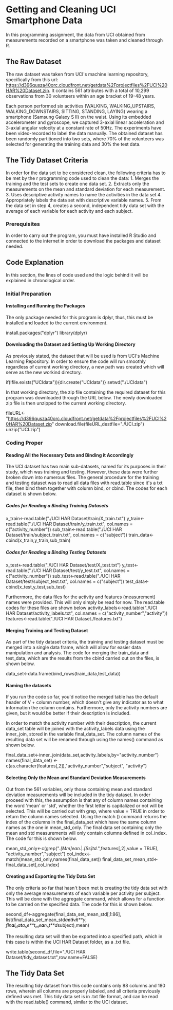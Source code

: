 Getting and Cleaning UCI Smartphone Data
========================================

In this programming assignment, the data from UCI obtained from measurements recorded on a smartphone was taken and cleaned through R.

The Raw Dataset
---------------

The raw dataset was taken from UCI's machine learning repository, specifically from this url: <https://d396qusza40orc.cloudfront.net/getdata%2Fprojectfiles%2FUCI%20HAR%20Dataset.zip>. It contains 561 attributes with a total of 10,299 observations from 30 volunteers within an age bracket of 19-48 years.

Each person performed six activities (WALKING, WALKING\_UPSTAIRS, WALKING\_DOWNSTAIRS, SITTING, STANDING, LAYING) wearing a smartphone (Samsung Galaxy S II) on the waist. Using its embedded accelerometer and gyroscope, we captured 3-axial linear acceleration and 3-axial angular velocity at a constant rate of 50Hz. The experiments have been video-recorded to label the data manually. The obtained dataset has been randomly partitioned into two sets, where 70% of the volunteers was selected for generating the training data and 30% the test data.

The Tidy Dataset Criteria
-------------------------

In order for the data set to be considered clean, the following criteria has to be met by the r programming code used to clean the data: 1. Merges the training and the test sets to create one data set. 2. Extracts only the measurements on the mean and standard deviation for each measurement. 3. Uses descriptive activity names to name the activities in the data set 4. Appropriately labels the data set with descriptive variable names. 5. From the data set in step 4, creates a second, independent tidy data set with the average of each variable for each activity and each subject.

### Prerequisites

In order to carry out the program, you must have installed R Studio and connected to the internet in order to download the packages and dataset needed.

Code Explanation
----------------

In this section, the lines of code used and the logic behind it will be explained in chronological order.

### Initial Preparation

#### Installing and Running the Packages

The only package needed for this program is dplyr, thus, this must be installed and loaded to the current environment.

install.packages("dplyr") library(dplyr)

#### Downloading the Dataset and Setting Up Working Directory

As previously stated, the dataset that will be used is from UCI's Machine Learning Repository. In order to ensure the code will run smoothly regardless of current working directory, a new path was created which will serve as the new workind directory.

if(!file.exists("UCIdata")){dir.create("UCIdata")} setwd("./UCIdata")

In that working directory, the zip file containing the required dataset for this program was downloaded through the URL below. The newly downloaded zip file is then unzipped to the current working directory.

fileURL&lt;-"<https://d396qusza40orc.cloudfront.net/getdata%2Fprojectfiles%2FUCI%20HAR%20Dataset.zip>" download.file(fileURL,destfile="./UCI.zip") unzip("UCI.zip")

### Coding Proper

#### Reading All the Necessary Data and Binding it Accordingly

The UCI dataset has two main sub-datasets, named for its purposes in their study, which was training and testing. However, these data were further broken down into numerous files. The general procedure for the training and testing dataset was to read all data files with read.table since it's a txt file, then bind them together with column bind, or cbind. The codes for each dataset is shown below.

##### Codes for Reading a Binding Training Datasets

x\_train&lt;-read.table("./UCI HAR Dataset/train/X\_train.txt") y\_train&lt;-read.table("./UCI HAR Dataset/train/y\_train.txt", col.names = c("activity\_number")) sub\_train&lt;-read.table("./UCI HAR Dataset/train/subject\_train.txt", col.names = c("subject")) train\_data&lt;-cbind(x\_train,y\_train,sub\_train)

##### Codes for Reading a Binding Testing Datasets

x\_test&lt;-read.table("./UCI HAR Dataset/test/X\_test.txt") y\_test&lt;-read.table("./UCI HAR Dataset/test/y\_test.txt", col.names = c("activity\_number")) sub\_test&lt;-read.table("./UCI HAR Dataset/test/subject\_test.txt", col.names = c("subject")) test\_data&lt;-cbind(x\_test,y\_test,sub\_test)

Furthermore, the data files for the activity and features (measurement) names were provided. This will only simply be read for now. The read.table codes for these files are shown below activity\_labels&lt;-read.table("./UCI HAR Dataset/activity\_labels.txt", col.names = c("activity\_number","activity")) features&lt;-read.table("./UCI HAR Dataset./features.txt")

#### Merging Training and Testing Dataset

As part of the tidy dataset criteria, the training and testing dataset must be merged into a single data frame, which will allow for easier data manipulation and analysis. The code for merging the train\_data and test\_data, which are the results from the cbind carried out on the files, is shown below.

data\_set&lt;-data.frame(bind\_rows(train\_data,test\_data))

#### Naming the datasets

If you run the code so far, you'd notice the merged table has the default header of V + column number, which doesn't give any indicator as to what information the column contains. Furthermore, only the activity numbers are given, but it would be better if their description is included.

In order to match the activity number with their description, the current data\_set table will be joined with the activity\_labels data using the inner\_join, stored in the variable final\_data\_set. The column names of the resulting data set will be renamed through using the names() command as shown below.

final\_data\_set&lt;-inner\_join(data\_set,activity\_labels,by="activity\_number") names(final\_data\_set) &lt;- c(as.character(features\[,2\]),"activity\_number","subject", "activity")

#### Selecting Only the Mean and Standard Deviation Measurements

Out from the 561 variables, only those containing mean and standard deviation measurements will be included in the tidy dataset. In order proceed with this, the assumption is that any of column names containing the word 'mean' or 'std', whether the first letter is capitalized or not will be selected. This will be carried out with grep, where value = TRUE in order to return the column names selected. Using the match () command returns the index of the columns in the final\_data\_set which have the same column names as the one in mean\_std\_only. The final data set containing only the mean and std measurements will only contain columns defined in col\_index. The code for this is shown below.

mean\_std\_only&lt;-c(grep("*.\[Mm\]ean.*|*.\[Ss\]td.*",features\[,2\],value = TRUE), "activity\_number","subject") col\_index&lt;-match(mean\_std\_only,names(final\_data\_set)) final\_data\_set\_mean\_std&lt;-final\_data\_set\[,col\_index\]

#### Creating and Exporting the Tidy Data Set

The only criteria so far that hasn't been met is creating the tidy data set with only the average measurements of each variable per activity per subject. This will be done with the aggregate command, which allows for a function to be carried on the specified data. The code for this is shown below.

second\_df&lt;-aggregate(final\_data\_set\_mean\_std\[,1:86\], list(final\_data\_set\_mean\_std*a**c**t**i**v**i**t**y*, *f**i**n**a**l*<sub>*d*</sub>*a**t**a*<sub>*s*</sub>*e**t*<sub>*m*</sub>*e**a**n*<sub>*s*</sub>*t**d*subject),mean)

The resulting data set will then be exported into a specified path, which in this case is within the UCI HAR Dataset folder, as a .txt file.

write.table(second\_df,file="./UCI HAR Dataset/tidy\_dataset.txt",row.name=FALSE)

The Tidy Data Set
-----------------

The resulting tidy dataset from this code contains only 88 columns and 180 rows, wherein all columns are properly labeled, and all criteria previously defined was met. This tidy data set is in .txt file format, and can be read with the read.table() command, similar to the UCI dataset.
